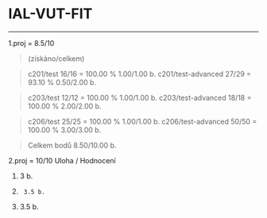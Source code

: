 # IAL-VUT-FIT
-------------------
1.proj = 8.5/10

> (získáno/celkem)

> c201/test 16/16 = 100.00 % 1.00/1.00 b.
> c201/test-advanced 27/29 = 93.10 % 0.50/2.00 b.

> c203/test 12/12 = 100.00 % 1.00/1.00 b. 
> c203/test-advanced 18/18 = 100.00 % 2.00/2.00 b.

> c206/test 25/25 = 100.00 % 1.00/1.00 b.
> c206/test-advanced 50/50 = 100.00 % 3.00/3.00 b. 

> Celkem bodů 8.50/10.00 b.

2.proj = 10/10
Uloha	/ Hodnocení
1.    3 b.
2.  	3.5 b.
3.	  3.5 b.
